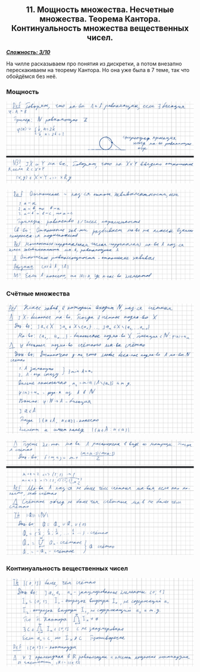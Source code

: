 <center><h2>11. Мощность множества. Несчетные множества. Теорема Кантора. Континуальность множества вещественных чисел.</h2></center>

***<ins>Сложность: 3/10</ins>***

На чилле расказываем про понятия из дискретки, а потом внезапно перескакиваем на теорему Кантора. Но она уже была в 7 теме, так что обойдёмся без неё.

### Мощность

![10_1](./images/10_1.png)

![10_2](./images/10_2.png)

### Счётные множества

![10_3](./images/10_3.png)

![10_4](./images/10_4.png)

### Континуальность вещественных чисел

![10_5](./images/10_5.png)

